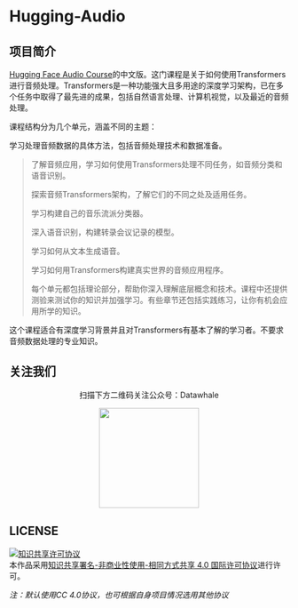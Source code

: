 # Hugging-Audio

## 项目简介

[Hugging Face Audio Course](https://huggingface.co/learn/audio-course)的中文版。这门课程是关于如何使用Transformers进行音频处理。Transformers是一种功能强大且多用途的深度学习架构，已在多个任务中取得了最先进的成果，包括自然语言处理、计算机视觉，以及最近的音频处理。

课程结构分为几个单元，涵盖不同的主题：

学习处理音频数据的具体方法，包括音频处理技术和数据准备。

> 了解音频应用，学习如何使用Transformers处理不同任务，如音频分类和语音识别。
>
> 探索音频Transformers架构，了解它们的不同之处及适用任务。
>
> 学习构建自己的音乐流派分类器。
>
> 深入语音识别，构建转录会议记录的模型。
>
> 学习如何从文本生成语音。
>
> 学习如何用Transformers构建真实世界的音频应用程序。
>
> 每个单元都包括理论部分，帮助你深入理解底层概念和技术。课程中还提供测验来测试你的知识并加强学习。有些章节还包括实践练习，让你有机会应用所学的知识。

这个课程适合有深度学习背景并且对Transformers有基本了解的学习者。不要求音频数据处理的专业知识。

## 关注我们

<div align=center>
<p>扫描下方二维码关注公众号：Datawhale</p>
<img src="https://raw.githubusercontent.com/datawhalechina/pumpkin-book/master/res/qrcode.jpeg" width = "180" height = "180">
</div>

## LICENSE

<a rel="license" href="http://creativecommons.org/licenses/by-nc-sa/4.0/"><img alt="知识共享许可协议" style="border-width:0" src="https://img.shields.io/badge/license-CC%20BY--NC--SA%204.0-lightgrey" /></a><br />本作品采用<a rel="license" href="http://creativecommons.org/licenses/by-nc-sa/4.0/">知识共享署名-非商业性使用-相同方式共享 4.0 国际许可协议</a>进行许可。

*注：默认使用CC 4.0协议，也可根据自身项目情况选用其他协议*
